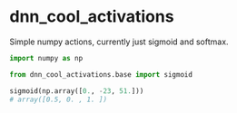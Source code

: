 # dnn_cool_activations

Simple numpy actions, currently just sigmoid and softmax.


```python
import numpy as np

from dnn_cool_activations.base import sigmoid

sigmoid(np.array([0., -23, 51.]))
# array([0.5, 0. , 1. ])
```
